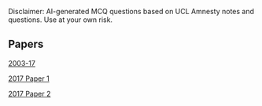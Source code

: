 Disclaimer: AI-generated MCQ questions based on UCL Amnesty notes and questions. Use at your own risk.

## Papers

[2003-17](https://pjtipstea.github.io/uclamnesty/amnesty_07-11)

[2017 Paper 1](https://pjtipstea.github.io/uclamnesty/amnesty_2017_paper_1)

[2017 Paper 2](https://pjtipstea.github.io/uclamnesty/amnesty_2017_paper_2)
